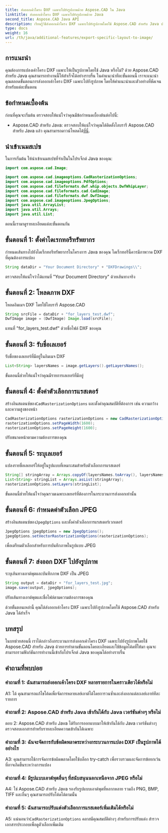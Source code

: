 ```yaml
---
title: ส่งออกเค้าโครง DXF เฉพาะไปยังรูปภาพด้วย Aspose.CAD ใน Java
linktitle: ส่งออกเค้าโครง DXF เฉพาะไปยังรูปภาพด้วย Java
second_title: Aspose.CAD Java API
description: เรียนรู้วิธีส่งออกเค้าโครง DXF เฉพาะไปยังรูปภาพโดยใช้ Aspose.CAD สำหรับ Java ปฏิบัติตามคำแนะนำทีละขั้นตอนของเราเพื่อการบูรณาการที่ราบรื่น
type: docs
weight: 16
url: /th/java/additional-features/export-specific-layout-to-image/
---
```

## การแนะนำ

คุณต้องการแปลงเค้าโครง DXF เฉพาะให้เป็นรูปภาพโดยใช้ Java หรือไม่? ด้วย Aspose.CAD สำหรับ Java คุณสามารถทำงานนี้ให้สำเร็จได้อย่างราบรื่น ในคำแนะนำทีละขั้นตอนนี้ เราจะแนะนำคุณตลอดขั้นตอนการส่งออกเค้าโครง DXF เฉพาะไปยังรูปภาพ โดยให้คำแนะนำและตัวอย่างที่ชัดเจนสำหรับแต่ละขั้นตอน

## ข้อกำหนดเบื้องต้น

ก่อนที่คุณจะเริ่มต้น ตรวจสอบให้แน่ใจว่าคุณมีข้อกำหนดเบื้องต้นต่อไปนี้:

-  Aspose.CAD สำหรับ Java: ตรวจสอบให้แน่ใจว่าคุณได้ติดตั้งไลบรารี Aspose.CAD สำหรับ Java แล้ว คุณสามารถดาวน์โหลดได้[ที่นี่](https://releases.aspose.com/cad/java/).

## นำเข้าเนมสเปซ

ในการเริ่มต้น ให้นำเข้าเนมสเปซที่จำเป็นในโปรเจ็กต์ Java ของคุณ:

```java
import com.aspose.cad.Image;

import com.aspose.cad.imageoptions.CadRasterizationOptions;
import com.aspose.cad.imageoptions.PdfOptions;
import com.aspose.cad.fileformats.dwf.whip.objects.DwfWhipLayer;
import com.aspose.cad.fileformats.cad.CadImage;
import com.aspose.cad.fileformats.dwf.DwfImage;
import com.aspose.cad.imageoptions.JpegOptions;
import java.util.ArrayList;
import java.util.Arrays;
import java.util.List;
```

ตอนนี้เรามาดูรายละเอียดแต่ละขั้นตอนกัน

## ขั้นตอนที่ 1: ตั้งค่าไดเรกทอรีทรัพยากร

กำหนดเส้นทางไปยังไดเร็กทอรีทรัพยากรในโครงการ Java ของคุณ ไดเร็กทอรีนี้ควรมีภาพวาด DXF ที่คุณต้องการแปลง

```java
String dataDir = "Your Document Directory" + "DXFDrawings\\";
```

ตรวจสอบให้แน่ใจว่าได้แทนที่ "Your Document Directory" ด้วยเส้นทางจริง

## ขั้นตอนที่ 2: โหลดภาพ DXF

โหลดอิมเมจ DXF โดยใช้ไลบรารี Aspose.CAD

```java
String srcFile = dataDir + "for_layers_test.dwf";
DwfImage image = (DwfImage) Image.load(srcFile);
```

แทนที่ "for_layers_test.dwf" ด้วยชื่อไฟล์ DXF ของคุณ

## ขั้นตอนที่ 3: รับชื่อเลเยอร์

รับชื่อของเลเยอร์ที่มีอยู่ในอิมเมจ DXF

```java
List<String> layersNames = image.getLayers().getLayersNames();
```

ขั้นตอนนี้ช่วยให้แน่ใจว่าคุณมีรายการเลเยอร์ที่มีอยู่

## ขั้นตอนที่ 4: ตั้งค่าตัวเลือกการแรสเตอร์

 สร้างอินสแตนซ์ของ`CadRasterizationOptions` และตั้งค่าคุณสมบัติที่ต้องการ เช่น ความกว้างและความสูงของหน้า

```java
CadRasterizationOptions rasterizationOptions = new CadRasterizationOptions();
rasterizationOptions.setPageWidth(1600);
rasterizationOptions.setPageHeight(1600);
```

ปรับขนาดหน้าตามความต้องการของคุณ

## ขั้นตอนที่ 5: ระบุเลเยอร์

แปลงรายชื่อเลเยอร์ให้อยู่ในรูปแบบที่เหมาะสมสำหรับตัวเลือกการแรสเตอร์

```java
String[] stringArray = Arrays.copyOf(layersNames.toArray(), layersNames.toArray().length, String[].class);
List<String> stringList = Arrays.asList(stringArray);
rasterizationOptions.setLayers(stringList);
```

ขั้นตอนนี้ช่วยให้แน่ใจว่าคุณรวมเฉพาะเลเยอร์ที่ต้องการในกระบวนการส่งออกเท่านั้น

## ขั้นตอนที่ 6: กำหนดค่าตัวเลือก JPEG

 สร้างอินสแตนซ์ของ`JpegOptions` และตั้งค่าตัวเลือกการแรสเตอร์เวกเตอร์

```java
JpegOptions jpegOptions = new JpegOptions();
jpegOptions.setVectorRasterizationOptions(rasterizationOptions);
```

เพื่อเตรียมตัวเลือกสำหรับการบันทึกภาพในรูปแบบ JPEG

## ขั้นตอนที่ 7: ส่งออก DXF ไปยังรูปภาพ

ระบุเส้นทางเอาต์พุตและบันทึกภาพ DXF เป็น JPEG

```java
String output = dataDir + "for_layers_test.jpg";
image.save(output, jpegOptions);
```

ปรับเส้นทางเอาต์พุตและชื่อไฟล์ตามความต้องการของคุณ

ด้วยขั้นตอนเหล่านี้ คุณได้ส่งออกเค้าโครง DXF เฉพาะไปยังรูปภาพโดยใช้ Aspose.CAD สำหรับ Java ได้สำเร็จ

## บทสรุป

ในบทช่วยสอนนี้ เราได้กล่าวถึงกระบวนการส่งออกเค้าโครง DXF เฉพาะไปยังรูปภาพโดยใช้ Aspose.CAD สำหรับ Java ด้วยการทำตามขั้นตอนโดยละเอียดและใช้ข้อมูลโค้ดที่ให้มา คุณจะสามารถรวมฟังก์ชันการทำงานนี้เข้ากับโปรเจ็กต์ Java ของคุณได้อย่างราบรื่น

## คำถามที่พบบ่อย

### คำถามที่ 1: ฉันสามารถส่งออกเค้าโครง DXF หลายรายการในคราวเดียวได้หรือไม่

A1: ได้ คุณสามารถแก้ไขโค้ดเพื่อจัดการหลายเลย์เอาต์ได้โดยการวนซ้ำและส่งออกแต่ละเลย์เอาท์ทีละรายการ

### คำถามที่ 2: Aspose.CAD สำหรับ Java เข้ากันได้กับ Java เวอร์ชันต่างๆ หรือไม่

ตอบ 2: Aspose.CAD สำหรับ Java ได้รับการออกแบบมาให้เข้ากันได้กับ Java เวอร์ชันต่างๆ ตรวจสอบเอกสารสำหรับรายละเอียดความเข้ากันได้เฉพาะ

### คำถามที่ 3: ฉันจะจัดการกับข้อผิดพลาดระหว่างกระบวนการแปลง DXF เป็นรูปภาพได้อย่างไร

A3: คุณสามารถใช้การจัดการข้อผิดพลาดโดยใช้บล็อก try-catch เพื่อรวบรวมและจัดการข้อยกเว้นที่อาจเกิดขึ้นระหว่างการแปลง

### คำถามที่ 4: มีรูปแบบเอาต์พุตอื่นๆ ที่สนับสนุนนอกเหนือจาก JPEG หรือไม่

A4: ใช่ Aspose.CAD สำหรับ Java รองรับรูปแบบเอาต์พุตที่หลากหลาย รวมถึง PNG, BMP, TIFF และอื่นๆ คุณสามารถปรับโค้ดได้ตามนั้น

### คำถามที่ 5: ฉันสามารถปรับแต่งตัวเลือกการแรสเตอร์เพิ่มเติมได้หรือไม่

 A5: แน่นอนว่า`CadRasterizationOptions` คลาสมีคุณสมบัติต่างๆ สำหรับการปรับแต่ง สำรวจเอกสารประกอบเพื่อดูตัวเลือกเพิ่มเติม